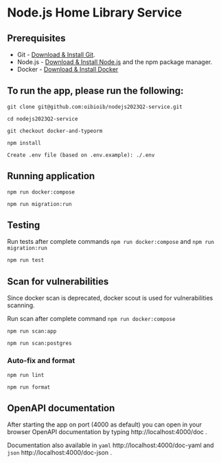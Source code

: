 # Node.js Home Library Service

## Prerequisites

- Git - [Download & Install Git](https://git-scm.com/downloads).
- Node.js - [Download & Install Node.js](https://nodejs.org/en/download/) and the npm package manager.
- Docker - [Download & Install Docker](https://www.docker.com/get-started/)

## To run the app, please run the following:

```
git clone git@github.com:oibioib/nodejs2023Q2-service.git
```

```
cd nodejs2023Q2-service
```

```
git checkout docker-and-typeorm
```

```
npm install
```

```
Create .env file (based on .env.example): ./.env
```

## Running application

```
npm run docker:compose
```

```
npm run migration:run
```

## Testing

Run tests after complete commands `npm run docker:compose` and `npm run migration:run`

```
npm run test
```

## Scan for vulnerabilities

Since docker scan is deprecated, docker scout is used for vulnerabilities scanning.

Run scan after complete command `npm run docker:compose`

```
npm run scan:app
```

```
npm run scan:postgres
```

### Auto-fix and format

```
npm run lint
```

```
npm run format
```

## OpenAPI documentation

After starting the app on port (4000 as default) you can open
in your browser OpenAPI documentation by typing http://localhost:4000/doc .

Documentation also available in `yaml` http://localhost:4000/doc-yaml and `json` http://localhost:4000/doc-json .
